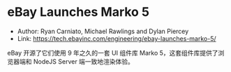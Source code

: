 # eBay Launches Marko 5

* Author: Ryan Carniato, Michael Rawlings and Dylan Piercey
* Link: https://tech.ebayinc.com/engineering/ebay-launches-marko-5/

eBay 开源了它们使用 9 年之久的一套 UI 组件库 Marko 5，这套组件库提供了浏览器端和 NodeJS Server 端一致地渲染体验。
